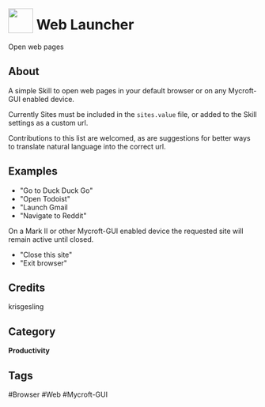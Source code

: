# <img src="https://raw.githack.com/FortAwesome/Font-Awesome/master/svgs/solid/globe.svg" card_color="#CCC" width="50" height="50" style="vertical-align:bottom"/> Web Launcher
Open web pages

## About
A simple Skill to open web pages in your default browser or on any Mycroft-GUI enabled device. 

Currently Sites must be included in the `sites.value` file, or added to the Skill settings as a custom url. 

Contributions to this list are welcomed, as are suggestions for better ways to translate natural language into the correct url.

## Examples
* "Go to Duck Duck Go"
* "Open Todoist"
* "Launch Gmail
* "Navigate to Reddit"

On a Mark II or other Mycroft-GUI enabled device the requested site will remain active until closed.
* "Close this site"
* "Exit browser"

## Credits
krisgesling

## Category
**Productivity**

## Tags
#Browser
#Web
#Mycroft-GUI

